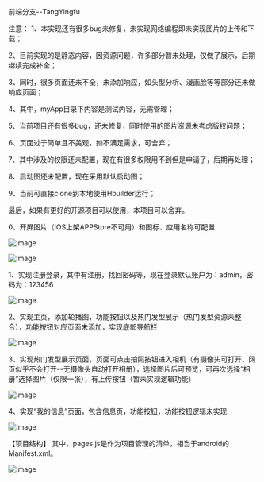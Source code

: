 前端分支--TangYingfu

注意：
  1、本实现还有很多bug未修复，未实现网络编程即未实现图片的上传和下载；
  
  2、目前实现的是静态内容，因资源问题，许多部分暂未处理，仅做了展示，后期继续完成补全；
  
  3、同时，很多页面还未不全，未添加响应，如头型分析、漫画脸等等部分还未做响应页面；
  
  4、其中，myApp目录下内容是测试内容，无需管理；
  
  5、当前项目还有很多bug，还未修复，同时使用的图片资源未考虑版权问题；
  
  6、页面过于简单且不美观，如不满足需求，可舍弃；
  
  7、其中涉及的权限还未配置，现在有很多权限用不到但是申请了，后期再处理；
  
  8、启动图还未配置，现在采用默认启动图；
  
  9、当前可直接clone到本地使用Hbuilder运行；
  
  最后，如果有更好的开源项目可以使用，本项目可以舍弃。
  
  
0、开屏图片（IOS上架APPStore不可用）和图标、应用名称可配置

![image](https://user-images.githubusercontent.com/81294772/149462244-d4286298-1f71-4727-9f30-56ed7d720402.png)

![image](https://user-images.githubusercontent.com/81294772/149462278-a04bccf7-fdd4-4013-98cc-420b31aa1863.png)


  
1、实现注册登录，其中有注册，找回密码等，现在登录默认账户为：admin，密码为：123456

![image](https://user-images.githubusercontent.com/81294772/149372040-93af2a8a-ca74-458c-b329-095bd791bdd6.png)

2、实现主页，添加轮播图，功能按钮以及热门发型展示（热门发型资源未整合），功能按钮对应页面未添加，实现底部导航栏

![image](https://user-images.githubusercontent.com/81294772/149372084-b97af6fc-610d-4bbb-95eb-496869f1fe32.png)

3、实现热门发型展示页面，页面可点击拍照按钮进入相机（有摄像头可打开，网页似乎不会打开--无摄像头自动打开相册），选择图片后可预览，可再次选择“相册”选择图片（仅限一张），有上传按钮（暂未实现逻辑功能）

![image](https://user-images.githubusercontent.com/81294772/149372146-131334cc-2a3d-4557-b937-f119d7d50210.png)

4、实现“我的信息”页面，包含信息页，功能按钮，功能按钮逻辑未实现

![image](https://user-images.githubusercontent.com/81294772/149372200-ee24036b-b3fb-4f37-8fb1-8e7e73e9228f.png)

【项目结构】
其中，pages.js是作为项目管理的清单，相当于android的Manifest.xml。

![image](https://user-images.githubusercontent.com/81294772/149372698-44ad6227-449b-4678-9ab4-b05a935d1243.png)
